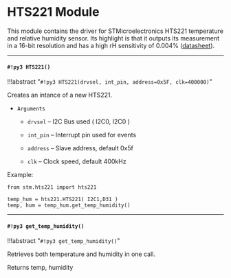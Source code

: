 # HTS221 Module

This module contains the driver for STMicroelectronics HTS221 temperature and relative humidity sensor. Its highlight is that it outputs its measurement in a 16-bit resolution and has a high rH sensitivity of 0.004% ([datasheet](http://www.st.com/content/ccc/resource/technical/document/datasheet/4d/9a/9c/ad/25/07/42/34/DM00116291.pdf/files/DM00116291.pdf/jcr:content/translations/en.DM00116291.pdf)).


---
#### `#!py3 HTS221()`

!!!abstract "`#!py3 HTS221(drvsel, int_pin, address=0x5F, clk=400000)`"

Creates an intance of a new HTS221.


* ```Arguments```

    
    * ```drvsel``` – I2C Bus used ( I2C0, I2C0 )


    * ```int_pin``` – Interrupt pin used for events


    * ```address``` – Slave address, default 0x5f


    * ```clk``` – Clock speed, default 400kHz


Example:

```
from stm.hts221 import hts221

temp_hum = hts221.HTS221( I2C1,D31 )
temp, hum = temp_hum.get_temp_humidity()
```


---
#### `#!py3 get_temp_humidity()`

!!!abstract "`#!py3 get_temp_humidity()`"

Retrieves both temperature and humidity in one call.

Returns temp, humidity

